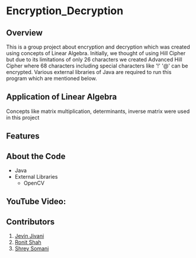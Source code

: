# Encryption_Decryption

Overview
---

This is a group project about encryption and decryption which was created using concepts of Linear Algebra. Initially, we thought of using Hill Cipher but due to its limitations of only 26 characters we created Advanced Hill Cipher where 68 characters including special characters like '!' '@' can be encrypted. Various external libraries of Java are required to run this program which are mentioned below.


Application of Linear Algebra
---
Concepts like matrix multiplication, determinants, inverse matrix were used in this project

Features
---

About the Code
---

* Java  
* External Libraries  
  *  OpenCV

YouTube Video:
---

Contributors
---

1. [Jevin Jivani](https://github.com/jevinjivani2507)
2. [Ronit Shah](https://github.com/ronit-shah)
3. [Shrey Somani](https://github.com/shreysomani-2703)
